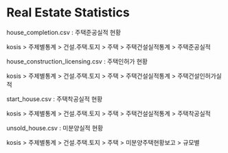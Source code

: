# Real Estate Statistics

house_completion.csv : 주택준공실적 현황

  kosis > 주제별통계 > 건설.주택.토지 > 주택 > 주택건설실적통계 > 주택준공실적

house_construction_licensing.csv : 주택인허가 현황

  kosis > 주제별통계 > 건설.주택.토지 > 주택 > 주택건설실적통계 > 주택건설인허가실적

start_house.csv : 주택착공실적 현황

  kosis > 주제별통계 > 건설.주택.토지 > 주택 > 주택건설실적통계 > 주택착공실적

unsold_house.csv : 미분양실적 현황

  kosis > 주제별통계 > 건설.주택.토지 > 주택 > 미분양주택현황보고 > 규모별 
